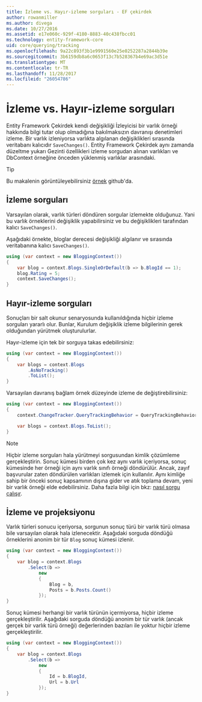 ```yaml
---
title: İzleme vs. Hayır-izleme sorguları - EF çekirdek
author: rowanmiller
ms.author: divega
ms.date: 10/27/2016
ms.assetid: e17e060c-929f-4180-8883-40c438fbcc01
ms.technology: entity-framework-core
uid: core/querying/tracking
ms.openlocfilehash: 9a22c893f3b1e9991560e25e0252287a2844b39e
ms.sourcegitcommit: 3b6159db8a6c0653f13c7b528367b4e69ac3d51e
ms.translationtype: MT
ms.contentlocale: tr-TR
ms.lasthandoff: 11/28/2017
ms.locfileid: "26054786"
---
```

# <a name="tracking-vs-no-tracking-queries"></a>İzleme vs. Hayır-izleme sorguları

Entity Framework Çekirdek kendi değişikliği İzleyicisi bir varlık örneği hakkında bilgi tutar olup olmadığına bakılmaksızın davranışı denetimleri izleme. Bir varlık izleniyorsa varlıkta algılanan değişiklikleri sırasında veritabanı kalıcıdır `SaveChanges()`. Entity Framework Çekirdek aynı zamanda düzeltme yukarı Gezinti özellikleri izleme sorgudan alınan varlıkları ve DbContext örneğine önceden yüklenmiş varlıklar arasındaki.

> [!TIP]  
> Bu makalenin görüntüleyebilirsiniz [örnek](https://github.com/aspnet/EntityFramework.Docs/tree/master/samples/core/Querying) github'da.

## <a name="tracking-queries"></a>İzleme sorguları

Varsayılan olarak, varlık türleri döndüren sorgular izlemekte olduğunuz. Yani bu varlık örneklerini değişiklik yapabilirsiniz ve bu değişiklikleri tarafından kalıcı `SaveChanges()`.

Aşağıdaki örnekte, bloglar derecesi değişikliği algılanır ve sırasında veritabanına kalıcı `SaveChanges()`.

<!-- [!code-csharp[Main](samples/core/Querying/Querying/Tracking/Sample.cs)] -->
``` csharp
using (var context = new BloggingContext())
{
    var blog = context.Blogs.SingleOrDefault(b => b.BlogId == 1);
    blog.Rating = 5;
    context.SaveChanges();
}
```

## <a name="no-tracking-queries"></a>Hayır-izleme sorguları

Sonuçları bir salt okunur senaryosunda kullanıldığında hiçbir izleme sorguları yararlı olur. Bunlar, Kurulum değişiklik izleme bilgilerinin gerek olduğundan yürütmek oluşturulurlar.

Hayır-izleme için tek bir sorguya takas edebilirsiniz:

<!-- [!code-csharp[Main](samples/core/Querying/Querying/Tracking/Sample.cs?highlight=4)] -->
``` csharp
using (var context = new BloggingContext())
{
    var blogs = context.Blogs
        .AsNoTracking()
        .ToList();
}
```

Varsayılan davranış bağlam örnek düzeyinde izleme de değiştirebilirsiniz:

<!-- [!code-csharp[Main](samples/core/Querying/Querying/Tracking/Sample.cs?highlight=3)] -->
``` csharp
using (var context = new BloggingContext())
{
    context.ChangeTracker.QueryTrackingBehavior = QueryTrackingBehavior.NoTracking;

    var blogs = context.Blogs.ToList();
}
```

> [!NOTE]  
> Hiçbir izleme sorguları hala yürütmeyi sorgusundan kimlik çözümleme gerçekleştirin. Sonuç kümesi birden çok kez aynı varlık içeriyorsa, sonuç kümesinde her örneği için aynı varlık sınıfı örneği döndürülür. Ancak, zayıf başvurular zaten döndürülen varlıkları izlemek için kullanılır. Aynı kimliğe sahip bir önceki sonuç kapsamının dışına gider ve atık toplama devam, yeni bir varlık örneği elde edebilirsiniz. Daha fazla bilgi için bkz: [nasıl sorgu çalışır](overview.md).

## <a name="tracking-and-projections"></a>İzleme ve projeksiyonu

Varlık türleri sonucu içeriyorsa, sorgunun sonuç türü bir varlık türü olmasa bile varsayılan olarak hala izlenecektir. Aşağıdaki sorguda döndüğü örneklerini anonim bir tür `Blog` sonuç kümesi izlenir.

<!-- [!code-csharp[Main](samples/core/Querying/Querying/Tracking/Sample.cs?highlight=7)] -->
``` csharp
using (var context = new BloggingContext())
{
    var blog = context.Blogs
        .Select(b =>
            new
            {
                Blog = b,
                Posts = b.Posts.Count()
            });
}
```

Sonuç kümesi herhangi bir varlık türünün içermiyorsa, hiçbir izleme gerçekleştirilir. Aşağıdaki sorguda döndüğü anonim bir tür varlık (ancak gerçek bir varlık türü örneği) değerlerinden bazıları ile yoktur hiçbir izleme gerçekleştirilir.

<!-- [!code-csharp[Main](samples/core/Querying/Querying/Tracking/Sample.cs)] -->
``` csharp
using (var context = new BloggingContext())
{
    var blog = context.Blogs
        .Select(b =>
            new
            {
                Id = b.BlogId,
                Url = b.Url
            });
}
```

